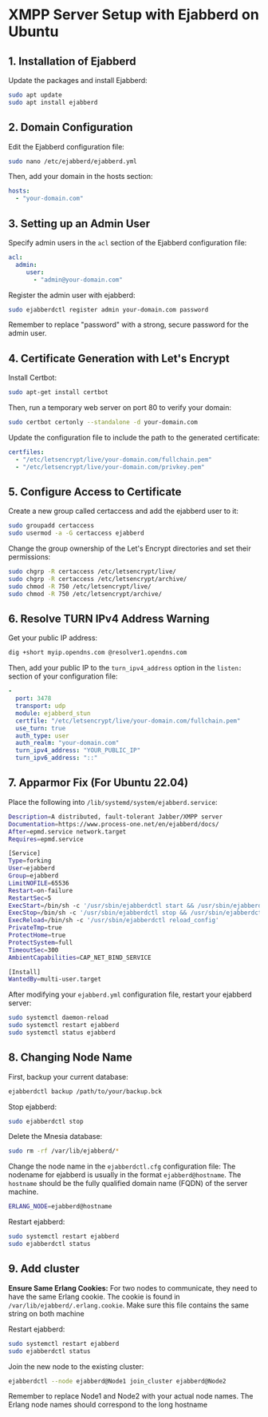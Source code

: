# XMPP Server Setup with Ejabberd on Ubuntu

## 1. Installation of Ejabberd

Update the packages and install Ejabberd:

```bash
sudo apt update
sudo apt install ejabberd
```

## 2. Domain Configuration

Edit the Ejabberd configuration file:

```bash
sudo nano /etc/ejabberd/ejabberd.yml
```

Then, add your domain in the hosts section:

```yaml
hosts:
  - "your-domain.com"
```

## 3. Setting up an Admin User

Specify admin users in the `acl` section of the Ejabberd configuration file:

```yaml
acl:
  admin:
     user:
       - "admin@your-domain.com"
```

Register the admin user with ejabberd:

```bash
sudo ejabberdctl register admin your-domain.com password
```

Remember to replace "password" with a strong, secure password for the admin user.

## 4. Certificate Generation with Let's Encrypt

Install Certbot:

```bash
sudo apt-get install certbot
```

Then, run a temporary web server on port 80 to verify your domain:

```bash
sudo certbot certonly --standalone -d your-domain.com
```

Update the configuration file to include the path to the generated certificate:

```yaml
certfiles:
  - "/etc/letsencrypt/live/your-domain.com/fullchain.pem"
  - "/etc/letsencrypt/live/your-domain.com/privkey.pem"
```

## 5. Configure Access to Certificate

Create a new group called certaccess and add the ejabberd user to it:

```bash
sudo groupadd certaccess
sudo usermod -a -G certaccess ejabberd
```

Change the group ownership of the Let's Encrypt directories and set their permissions:

```bash
sudo chgrp -R certaccess /etc/letsencrypt/live/
sudo chgrp -R certaccess /etc/letsencrypt/archive/
sudo chmod -R 750 /etc/letsencrypt/live/
sudo chmod -R 750 /etc/letsencrypt/archive/
```

## 6. Resolve TURN IPv4 Address Warning

Get your public IP address:

```bash
dig +short myip.opendns.com @resolver1.opendns.com
```

Then, add your public IP to the `turn_ipv4_address` option in the `listen:` section of your configuration file:

```yaml
-
  port: 3478
  transport: udp
  module: ejabberd_stun
  certfile: "/etc/letsencrypt/live/your-domain.com/fullchain.pem"
  use_turn: true
  auth_type: user
  auth_realm: "your-domain.com"
  turn_ipv4_address: "YOUR_PUBLIC_IP"
  turn_ipv6_address: "::"
```

## 7. Apparmor Fix (For Ubuntu 22.04)

Place the following into `/lib/systemd/system/ejabberd.service`:

```bash
Description=A distributed, fault-tolerant Jabber/XMPP server
Documentation=https://www.process-one.net/en/ejabberd/docs/
After=epmd.service network.target
Requires=epmd.service

[Service]
Type=forking
User=ejabberd
Group=ejabberd
LimitNOFILE=65536
Restart=on-failure
RestartSec=5
ExecStart=/bin/sh -c '/usr/sbin/ejabberdctl start && /usr/sbin/ejabberdctl started'
ExecStop=/bin/sh -c '/usr/sbin/ejabberdctl stop && /usr/sbin/ejabberdctl stopped'
ExecReload=/bin/sh -c '/usr/sbin/ejabberdctl reload_config'
PrivateTmp=true
ProtectHome=true
ProtectSystem=full
TimeoutSec=300
AmbientCapabilities=CAP_NET_BIND_SERVICE

[Install]
WantedBy=multi-user.target
```

After modifying your `ejabberd.yml` configuration file, restart your ejabberd server:

```bash
sudo systemctl daemon-reload
sudo systemctl restart ejabberd
sudo systemctl status ejabberd
```

## 8. Changing Node Name

First, backup your current database:

```bash
ejabberdctl backup /path/to/your/backup.bck
```

Stop ejabberd:

```bash
sudo ejabberdctl stop
```

Delete the Mnesia database:

```bash
sudo rm -rf /var/lib/ejabberd/*
```

Change the node name in the `ejabberdctl.cfg` configuration file:
The nodename for ejabberd is usually in the format `ejabberd@hostname`. The `hostname` should be the fully qualified domain name (FQDN) of the server machine.

```bash
ERLANG_NODE=ejabberd@hostname
```

Restart ejabberd:

```bash
sudo systemctl restart ejabberd
sudo ejabberdctl status
```

## 9. Add cluster

**Ensure Same Erlang Cookies:** For two nodes to communicate, they need to have the same Erlang cookie. The cookie is found in `/var/lib/ejabberd/.erlang.cookie`. Make sure this file contains the same string on both machine

Restart ejabberd:

```bash
sudo systemctl restart ejabberd
sudo ejabberdctl status
```

Join the new node to the existing cluster:

```bash
ejabberdctl --node ejabberd@Node1 join_cluster ejabberd@Node2
```

Remember to replace Node1 and Node2 with your actual node names. The Erlang node names should correspond to the long hostname
